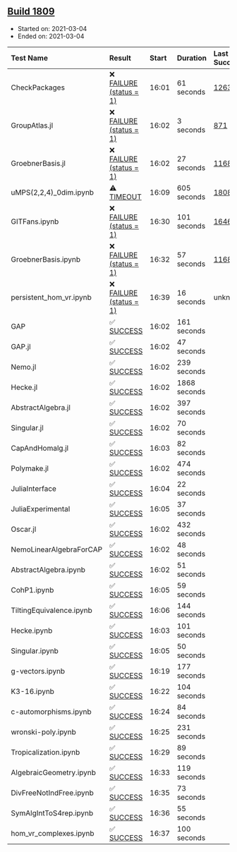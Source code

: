 ## [Build 1809](https://oscarci.mathematik.uni-kl.de/job/oscar-stable/1809/)

* Started on: 2021-03-04
* Ended on: 2021-03-04

| Test Name    | Result | Start | Duration | Last Success | First Failure |
|:-------------|:-------|:------|:---------|:-------------|:--------------|
| CheckPackages | ❌ [FAILURE (status = 1)](https://oscarci.mathematik.uni-kl.de/job/oscar-stable/1809/artifact/logs/build-1809/CheckPackages.log) | 16:01 | 61 seconds | [1263](https://oscarci.mathematik.uni-kl.de/job/oscar-stable/1263/) | [1264](https://oscarci.mathematik.uni-kl.de/job/oscar-stable/1264/) |
| GroupAtlas.jl | ❌ [FAILURE (status = 1)](https://oscarci.mathematik.uni-kl.de/job/oscar-stable/1809/artifact/logs/build-1809/GroupAtlas.jl.log) | 16:02 | 3 seconds | [871](https://oscarci.mathematik.uni-kl.de/job/oscar-stable/871/) | [872](https://oscarci.mathematik.uni-kl.de/job/oscar-stable/872/) |
| GroebnerBasis.jl | ❌ [FAILURE (status = 1)](https://oscarci.mathematik.uni-kl.de/job/oscar-stable/1809/artifact/logs/build-1809/GroebnerBasis.jl.log) | 16:02 | 27 seconds | [1168](https://oscarci.mathematik.uni-kl.de/job/oscar-stable/1168/) | [1169](https://oscarci.mathematik.uni-kl.de/job/oscar-stable/1169/) |
| uMPS(2,2,4)_0dim.ipynb | ⚠ [TIMEOUT](https://oscarci.mathematik.uni-kl.de/job/oscar-stable/1809/artifact/logs/build-1809/uMPS-2-2-4-_0dim.ipynb.log) | 16:09 | 605 seconds | [1808](https://oscarci.mathematik.uni-kl.de/job/oscar-stable/1808/) | [1809](https://oscarci.mathematik.uni-kl.de/job/oscar-stable/1809/) |
| GITFans.ipynb | ❌ [FAILURE (status = 1)](https://oscarci.mathematik.uni-kl.de/job/oscar-stable/1809/artifact/logs/build-1809/GITFans.ipynb.log) | 16:30 | 101 seconds | [1646](https://oscarci.mathematik.uni-kl.de/job/oscar-stable/1646/) | [1647](https://oscarci.mathematik.uni-kl.de/job/oscar-stable/1647/) |
| GroebnerBasis.ipynb | ❌ [FAILURE (status = 1)](https://oscarci.mathematik.uni-kl.de/job/oscar-stable/1809/artifact/logs/build-1809/GroebnerBasis.ipynb.log) | 16:32 | 57 seconds | [1168](https://oscarci.mathematik.uni-kl.de/job/oscar-stable/1168/) | [1169](https://oscarci.mathematik.uni-kl.de/job/oscar-stable/1169/) |
| persistent_hom_vr.ipynb | ❌ [FAILURE (status = 1)](https://oscarci.mathematik.uni-kl.de/job/oscar-stable/1809/artifact/logs/build-1809/persistent_hom_vr.ipynb.log) | 16:39 | 16 seconds | unknown | unknown |
| GAP | ✅ [SUCCESS](https://oscarci.mathematik.uni-kl.de/job/oscar-stable/1809/artifact/logs/build-1809/GAP.log) | 16:02 | 161 seconds |  |  |
| GAP.jl | ✅ [SUCCESS](https://oscarci.mathematik.uni-kl.de/job/oscar-stable/1809/artifact/logs/build-1809/GAP.jl.log) | 16:02 | 47 seconds |  |  |
| Nemo.jl | ✅ [SUCCESS](https://oscarci.mathematik.uni-kl.de/job/oscar-stable/1809/artifact/logs/build-1809/Nemo.jl.log) | 16:02 | 239 seconds |  |  |
| Hecke.jl | ✅ [SUCCESS](https://oscarci.mathematik.uni-kl.de/job/oscar-stable/1809/artifact/logs/build-1809/Hecke.jl.log) | 16:02 | 1868 seconds |  |  |
| AbstractAlgebra.jl | ✅ [SUCCESS](https://oscarci.mathematik.uni-kl.de/job/oscar-stable/1809/artifact/logs/build-1809/AbstractAlgebra.jl.log) | 16:02 | 397 seconds |  |  |
| Singular.jl | ✅ [SUCCESS](https://oscarci.mathematik.uni-kl.de/job/oscar-stable/1809/artifact/logs/build-1809/Singular.jl.log) | 16:02 | 70 seconds |  |  |
| CapAndHomalg.jl | ✅ [SUCCESS](https://oscarci.mathematik.uni-kl.de/job/oscar-stable/1809/artifact/logs/build-1809/CapAndHomalg.jl.log) | 16:03 | 82 seconds |  |  |
| Polymake.jl | ✅ [SUCCESS](https://oscarci.mathematik.uni-kl.de/job/oscar-stable/1809/artifact/logs/build-1809/Polymake.jl.log) | 16:02 | 474 seconds |  |  |
| JuliaInterface | ✅ [SUCCESS](https://oscarci.mathematik.uni-kl.de/job/oscar-stable/1809/artifact/logs/build-1809/JuliaInterface.log) | 16:04 | 22 seconds |  |  |
| JuliaExperimental | ✅ [SUCCESS](https://oscarci.mathematik.uni-kl.de/job/oscar-stable/1809/artifact/logs/build-1809/JuliaExperimental.log) | 16:05 | 37 seconds |  |  |
| Oscar.jl | ✅ [SUCCESS](https://oscarci.mathematik.uni-kl.de/job/oscar-stable/1809/artifact/logs/build-1809/Oscar.jl.log) | 16:02 | 432 seconds |  |  |
| NemoLinearAlgebraForCAP | ✅ [SUCCESS](https://oscarci.mathematik.uni-kl.de/job/oscar-stable/1809/artifact/logs/build-1809/NemoLinearAlgebraForCAP.log) | 16:02 | 48 seconds |  |  |
| AbstractAlgebra.ipynb | ✅ [SUCCESS](https://oscarci.mathematik.uni-kl.de/job/oscar-stable/1809/artifact/logs/build-1809/AbstractAlgebra.ipynb.log) | 16:02 | 51 seconds |  |  |
| CohP1.ipynb | ✅ [SUCCESS](https://oscarci.mathematik.uni-kl.de/job/oscar-stable/1809/artifact/logs/build-1809/CohP1.ipynb.log) | 16:05 | 59 seconds |  |  |
| TiltingEquivalence.ipynb | ✅ [SUCCESS](https://oscarci.mathematik.uni-kl.de/job/oscar-stable/1809/artifact/logs/build-1809/TiltingEquivalence.ipynb.log) | 16:06 | 144 seconds |  |  |
| Hecke.ipynb | ✅ [SUCCESS](https://oscarci.mathematik.uni-kl.de/job/oscar-stable/1809/artifact/logs/build-1809/Hecke.ipynb.log) | 16:03 | 101 seconds |  |  |
| Singular.ipynb | ✅ [SUCCESS](https://oscarci.mathematik.uni-kl.de/job/oscar-stable/1809/artifact/logs/build-1809/Singular.ipynb.log) | 16:05 | 50 seconds |  |  |
| g-vectors.ipynb | ✅ [SUCCESS](https://oscarci.mathematik.uni-kl.de/job/oscar-stable/1809/artifact/logs/build-1809/g-vectors.ipynb.log) | 16:19 | 177 seconds |  |  |
| K3-16.ipynb | ✅ [SUCCESS](https://oscarci.mathematik.uni-kl.de/job/oscar-stable/1809/artifact/logs/build-1809/K3-16.ipynb.log) | 16:22 | 104 seconds |  |  |
| c-automorphisms.ipynb | ✅ [SUCCESS](https://oscarci.mathematik.uni-kl.de/job/oscar-stable/1809/artifact/logs/build-1809/c-automorphisms.ipynb.log) | 16:24 | 84 seconds |  |  |
| wronski-poly.ipynb | ✅ [SUCCESS](https://oscarci.mathematik.uni-kl.de/job/oscar-stable/1809/artifact/logs/build-1809/wronski-poly.ipynb.log) | 16:25 | 231 seconds |  |  |
| Tropicalization.ipynb | ✅ [SUCCESS](https://oscarci.mathematik.uni-kl.de/job/oscar-stable/1809/artifact/logs/build-1809/Tropicalization.ipynb.log) | 16:29 | 89 seconds |  |  |
| AlgebraicGeometry.ipynb | ✅ [SUCCESS](https://oscarci.mathematik.uni-kl.de/job/oscar-stable/1809/artifact/logs/build-1809/AlgebraicGeometry.ipynb.log) | 16:33 | 119 seconds |  |  |
| DivFreeNotIndFree.ipynb | ✅ [SUCCESS](https://oscarci.mathematik.uni-kl.de/job/oscar-stable/1809/artifact/logs/build-1809/DivFreeNotIndFree.ipynb.log) | 16:35 | 73 seconds |  |  |
| SymAlgIntToS4rep.ipynb | ✅ [SUCCESS](https://oscarci.mathematik.uni-kl.de/job/oscar-stable/1809/artifact/logs/build-1809/SymAlgIntToS4rep.ipynb.log) | 16:36 | 55 seconds |  |  |
| hom_vr_complexes.ipynb | ✅ [SUCCESS](https://oscarci.mathematik.uni-kl.de/job/oscar-stable/1809/artifact/logs/build-1809/hom_vr_complexes.ipynb.log) | 16:37 | 100 seconds |  |  |
